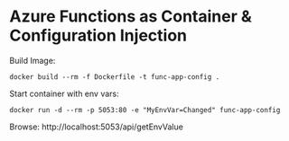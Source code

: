 # Azure Functions as Container & Configuration Injection

Build Image:

```
docker build --rm -f Dockerfile -t func-app-config .
```

Start container with env vars:

```
docker run -d --rm -p 5053:80 -e "MyEnvVar=Changed" func-app-config
```

Browse: http://localhost:5053/api/getEnvValue
